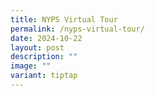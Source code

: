 ```yaml
---
title: NYPS Virtual Tour
permalink: /nyps-virtual-tour/
date: 2024-10-22
layout: post
description: ""
image: ""
variant: tiptap
---
```


